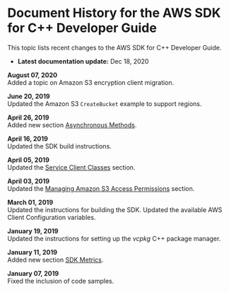 # Document History for the AWS SDK for C\+\+ Developer Guide<a name="document-history"></a>

This topic lists recent changes to the AWS SDK for C\+\+ Developer Guide\.
+  **Latest documentation update:** Dec 18, 2020

**August 07, 2020**  
Added a topic on Amazon S3 encryption client migration\.

**June 20, 2019**  
Updated the Amazon S3 `CreateBucket` example to support regions\.

**April 26, 2019**  
Added new section [Asynchronous Methods](async-methods.md)\.

**April 16, 2019**  
Updated the SDK build instructions\.

**April 05, 2019**  
Updated the [Service Client Classes](using-service-client.md) section\.

**April 03, 2019**  
Updated the [Managing Amazon S3 Access Permissions](examples-s3-access-permissions.md) section\.

**March 01, 2019**  
Updated the instructions for building the SDK\. Updated the available AWS Client Configuration variables\.

**January 19, 2019**  
Updated the instructions for setting up the *vcpkg* C\+\+ package manager\.

**January 11, 2019**  
Added new section [SDK Metrics](sdk-metrics.md)\.

**January 07, 2019**  
Fixed the inclusion of code samples\.
